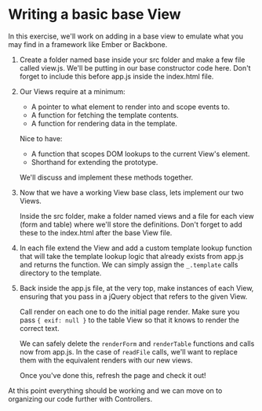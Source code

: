 Writing a basic base View
=========================

In this exercise, we'll work on adding in a base view to emulate what you may
find in a framework like Ember or Backbone.

1. Create a folder named base inside your src folder and make a few file called
   view.js.  We'll be putting in our base constructor code here.  Don't forget
   to include this before app.js inside the index.html file.

2. Our Views require at a minimum:

   - A pointer to what element to render into and scope events to.
   - A function for fetching the template contents.
   - A function for rendering data in the template.

   Nice to have:

   - A function that scopes DOM lookups to the current View's element.
   - Shorthand for extending the prototype.

   We'll discuss and implement these methods together.

3. Now that we have a working View base class, lets implement our two Views.

   Inside the src folder, make a folder named views and a file for each view
   (form and table) where we'll store the definitions.  Don't forget to add
   these to the index.html after the base View file.

4. In each file extend the View and add a custom template lookup
    function that will take the template lookup logic that already
    exists from app.js and returns the function.  We can simply
    assign the `_.template` calls directory to the template.

5. Back inside the app.js file, at the very top, make instances of each View,
   ensuring that you pass in a jQuery object that refers to the given View.

   Call render on each one to do the initial page render.  Make sure you pass
   `{ exif: null }` to the table View so that it knows to render the correct
   text.

   We can safely delete the `renderForm` and `renderTable` functions and calls
   now from app.js.  In the case of `readFile` calls, we'll want to replace
   them with the equivalent renders with our new views.

   Once you've done this, refresh the page and check it out!

At this point everything should be working and we can move on to organizing our
code further with Controllers.
